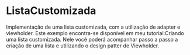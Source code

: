 # ListaCustomizada
Implementação de uma lista customizada, com a utilização de adapter e viewholder. 
Este exemplo encontra-se disponível em meu tutorial:Criando uma lista customizada. 
Nele você poderá acompanhar passo a passo a criação de uma lista e utilizando o design patter de Viewholder. 
